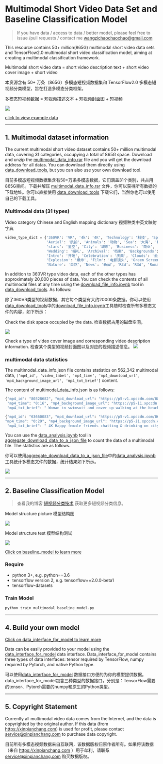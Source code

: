 # Multimodal Short Video Data Set and Baseline Classification Model
> If you have data / access to data / better model, please feel free to issue /pull requests / contact me wangzichaochaochao@gmail.com

This resource contains 50+ million(865G) multimodal short video data sets and TensorFlow2.0 multimodal short video classification model, aiming at creating a multimodal classification framework.

Multimodal short video data = short video description text + short video cover image + short video

本资源含有 50+ 万条（865G）多模态短视频数据集和 TensorFlow2.0 多模态短视频分类模型，旨在打造多模态分类框架。

多模态短视频数据 = 短视频描述文本 + 短视频封面图 + 短视频

![](example_data/example_data_file.png)

[click to view example data](example_data)

---

## 1. Multimodal dataset information
The current multimodal short video dataset contains 50+ million multimodal data, covering 31 categories, occupying a total of 865G space. Download and unzip the [multimodal_data_info.rar](aggregate_download_data_to_a_json_file/multimodal_data_info.rar) file and you will get the download address for all datas. You can download them directly using [data_download_tools](data_download_tools), but you can also use your own download tool.

目前多模态短视频数据集含有50+万条多模态数据，它们涵盖31个类别，共占用865G空间。下载并解压 [multimodal_data_info.rar](aggregate_download_data_to_a_json_file/multimodal_data_info.rar) 文件，你可以获得所有数据的下载地址。你可以直接使用 [data_download_tools](data_download_tools) 下载它们，当然你也可以使用自己的下载工具。


### Multimodal data (31 types)

Video category Chinese and English mapping dictionary 视频种类中英文映射字典

```python
video_type_dict = {'360VR': 'VR', '4k': '4K', 'Technology': '科技', 'Sport': '运动', 'Timelapse': '延时',
                   'Aerial': '航拍', 'Animals': '动物', 'Sea': '大海', 'Beach': '海滩', 'space': '太空',
                   'stars': '星空', 'City': '城市', 'Business': '商业', 'Underwater': '水下摄影',
                   'Wedding': '婚礼', 'Archival': '档案', 'Backgrounds': '背景', 'Alpha Channel': '透明通道',
                   'Intro': '开场', 'Celebration': '庆典', 'Clouds': '云彩', 'Corporate': '企业',
                   'Explosion': '爆炸', 'Film': '电影镜头', 'Green Screen': '绿幕', 'Military': '军事',
                   'Nature': '自然', 'News': '新闻', 'R3d': 'R3d', 'Romantic': '浪漫', 'Abstract': '抽象'}

```

In addition to 360VR type video data, each of the other types has approximately 20,000 pieces of data. You can check the contents of all multimodal files at any time using the [download_file_info.ipynb](data_download_tools/xinpianchang/download_file_info.ipynb) tool in [data_download_tools](data_download_tools). As follows:

除了360VR类型的视频数据，其它每个类型有大约20000条数据。你可以使用[data_download_tools](data_download_tools)中的[download_file_info.ipynb](data_download_tools/xinpianchang/download_file_info.ipynb)工具随时检查所有多模态文件的内容，如下所示：

Check the disk space occupied by the data. 检查数据占用的磁盘空间。

![](data_download_tools/xinpianchang/download_mp4_info.png)

Check a type of video cover image and corresponding video description information. 检查某个类型的视频封面图以及对应的视频描述信息。
![](data_download_tools/xinpianchang/check_image.png)

### multimodal data statistics

The multimodal_data_info.json file contains statistics on 562,342 multimodal data, ```['mp4_id', 'video_label', 'mp4_time', 'mp4_download_url', 'mp4_background_image_url', 'mp4_txt_brief']``` content.

The content of multimodal_data_info.json is as follows:

```python
{"mp4_id": "80328682", "mp4_download_url": "https://p5-v1.xpccdn.com/080328682_main_xl.mp4",
 "mp4_time": "0:16", "mp4_background_image_url": "https://p5-i1.xpccdn.com/080328682_iconl.jpeg",
 "mp4_txt_brief": " Woman in swimsuit and cover up walking at the beach", "video_label": "Beach"}

{"mp4_id": "63660083", "mp4_download_url": "https://p5-v1.xpccdn.com/063660083_main_xl.mp4",
"mp4_time": "0:29", "mp4_background_image_url": "https://p5-i1.xpccdn.com/063660083_iconl.jpeg",
 "mp4_txt_brief": " 4K Happy female friends chatting & drinking on city rooftop in the summer", "video_label": "City"}
```

You can use the [data_analysis.ipynb](aggregate_download_data_to_a_json_file/data_analysis.ipynb) tool in [aggregate_download_data_to_a_json_file](aggregate_download_data_to_a_json_file) to count the data of a multimodal file. The statistics are as follows.

你可以使用[aggregate_download_data_to_a_json_file](aggregate_download_data_to_a_json_file)中的[data_analysis.ipynb](aggregate_download_data_to_a_json_file/data_analysis.ipynb)工具统计多模态文件的数据，统计结果如下所示。

![](aggregate_download_data_to_a_json_file/json_file_data_analysis.png)

---

## 2. Baseline Classification Model
> 查看我的博客 [短视频分类技术](https://yuanxiaosc.github.io/categories/TF/%E5%95%86%E4%B8%9A%E5%BA%94%E7%94%A8%E6%A1%88%E4%BE%8B/) 获取更多短视频分类信息。

Model structure picture 模型结构图

![](baseline_model/multimodal_baseline_model.png)

Model structure test 模型结构测试

![](baseline_model/model_structure_test.png)

[Click on baseline_model to learn more](baseline_model)


### Require

+ python 3+, e.g. python==3.6
+ tensorflow version 2, e.g. tensorflow==2.0.0-beta1
+ tensorflow-datasets

### Train Model

```python
python train_multimodal_baseline_model.py
```

---

## 4. Build your own model

[Click on data_interface_for_model to learn more](data_interface_for_model)

Data can be easily provided to your model using the [data_interface_for_model](data_interface_for_model) data interface. Data_interface_for_model contains three types of data interfaces: tensor required by TensorFlow, numpy required by Pytorch, and native Python type.

可以使用[data_interface_for_model](data_interface_for_model) 数据接口方便的为你的模型提供数据。data_interface_for_model包含三种类型的数据接口，分别是：TensorFlow需要的tensor、Pytorch需要的numpy和原生的Python类型。

---

## 5. Copyright Statement

Currently all multimodal video data comes from the Internet, and the data is copyrighted by the original author. If this data (from https://xinpianchang.com) is used for profit, please contact service@xinpianchang.com to purchase data copyright.

目前所有多模态视频数据来自互联网，该数据版权归原作者所有。如果将该数据（来自 https://xinpianchang.com ）用于牟利，请联系 service@xinpianchang.com 购买数据版权。
